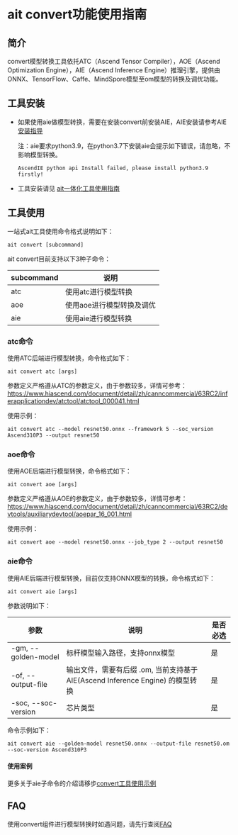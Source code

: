 # ait convert功能使用指南

## 简介

convert模型转换工具依托ATC（Ascend Tensor Compiler），AOE（Ascend Optimization Engine），AIE（Ascend Inference Engine）推理引擎，提供由ONNX、TensorFlow、Caffe、MindSpore模型至om模型的转换及调优功能。

## 工具安装

- 如果使用aie做模型转换，需要在安装convert前安装AIE，AIE安装请参考AIE[安装指导](https://gitee.com/ascend/ModelZoo-PyTorch/blob/master/AscendIE/AscendIE/readme.md#%E5%AE%89%E8%A3%85%E5%92%8C%E9%83%A8%E7%BD%B2)

  注：aie要求python3.9，在python3.7下安装aie会提示如下错误，请忽略，不影响模型转换。
  ```shell
  AscendIE python api Install failed, please install python3.9 firstly!
  ```

- 工具安装请见 [ait一体化工具使用指南](../../README.md)

## 工具使用

一站式ait工具使用命令格式说明如下：
```shell
ait convert [subcommand]
```
ait convert目前支持以下3种子命令：

| subcommand | 说明                      |
| ---------- | ------------------------- |
| atc        | 使用atc进行模型转换       |
| aoe        | 使用aoe进行模型转换及调优 |
| aie        | 使用aie进行模型转换       |

### atc命令
使用ATC后端进行模型转换，命令格式如下：
```shell
ait convert atc [args]
```
参数定义严格遵从ATC的参数定义，由于参数较多，详情可参考：https://www.hiascend.com/document/detail/zh/canncommercial/63RC2/inferapplicationdev/atctool/atctool_000041.html

使用示例：
```shell
ait convert atc --model resnet50.onnx --framework 5 --soc_version Ascend310P3 --output resnet50
```
### aoe命令
使用AOE后端进行模型转换，命令格式如下：
```shell
ait convert aoe [args]
```
参数定义严格遵从AOE的参数定义，由于参数较多，详情可参考：https://www.hiascend.com/document/detail/zh/canncommercial/63RC2/devtools/auxiliarydevtool/aoepar_16_001.html

使用示例：
```shell
ait convert aoe --model resnet50.onnx --job_type 2 --output resnet50
```
### aie命令
使用AIE后端进行模型转换，目前仅支持ONNX模型的转换，命令格式如下：
```shell
ait convert aie [args]
```
参数说明如下：

| 参数                  | 说明                                                      | 是否必选 |
|---------------------|---------------------------------------------------------|------|
| -gm, --golden-model | 标杆模型输入路径，支持onnx模型                                       | 是    |
| -of, --output-file  | 输出文件，需要有后缀 .om, 当前支持基于 AIE(Ascend Inference Engine) 的模型转换 | 是    |
| -soc, --soc-version | 芯片类型                 | 是    |

命令示例如下：

```shell
ait convert aie --golden-model resnet50.onnx --output-file resnet50.om --soc-version Ascend310P3 
```

#### 使用案例
更多关于aie子命令的介绍请移步[convert工具使用示例](../../examples/cli/convert/01_basic_usage)


## FAQ
使用convert组件进行模型转换时如遇问题，请先行查阅[FAQ](FAQ.md)
